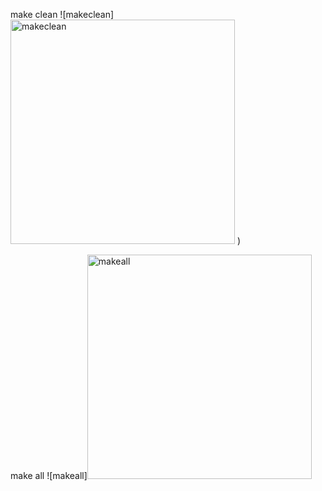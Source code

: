 make clean
![makeclean]<img width="359" alt="makeclean" src="https://user-images.githubusercontent.com/82192935/118658407-4ec99080-b827-11eb-829b-2337f13f34cf.PNG">
)   

make all
![makeall]<img width="359" alt="makeall" src="https://user-images.githubusercontent.com/82192935/118658485-643eba80-b827-11eb-8545-b5819ed0e7c5.PNG">
